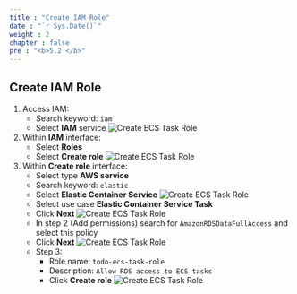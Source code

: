 ```yaml
---
title : "Create IAM Role"
date : "`r Sys.Date()`"
weight : 2
chapter : false
pre : "<b>5.2 </b>"
---
```

## Create IAM Role
1. Access IAM:
    - Search keyword: `iam`
    - Select **IAM** service
    ![Create ECS Task Role](../../../images/5-ecs-service-deployment/ecs_task_role_1.png)
2. Within **IAM** interface:
    - Select **Roles**
    - Select **Create role**
    ![Create ECS Task Role](../../../images/5-ecs-service-deployment/ecs_task_role_2.png)
3. Within **Create role** interface:
    - Select type **AWS service**
    - Search keyword: `elastic`
    - Select **Elastic Container Service**
    ![Create ECS Task Role](../../../images/5-ecs-service-deployment/ecs_task_role_3.png)
    - Select use case **Elastic Container Service Task**
    - Click **Next**
    ![Create ECS Task Role](../../../images/5-ecs-service-deployment/ecs_task_role_4.png)
    - In step 2 (Add permissions) search for `AmazonRDSDataFullAccess` and select this policy
    - Click **Next**
    ![Create ECS Task Role](../../../images/5-ecs-service-deployment/ecs_task_role_5.png)
    - Step 3:
      - Role name: `todo-ecs-task-role`
      - Description: `Allow RDS access to ECS tasks`
      - Click **Create role**
    ![Create ECS Task Role](../../../images/5-ecs-service-deployment/ecs_task_role_6.png)
